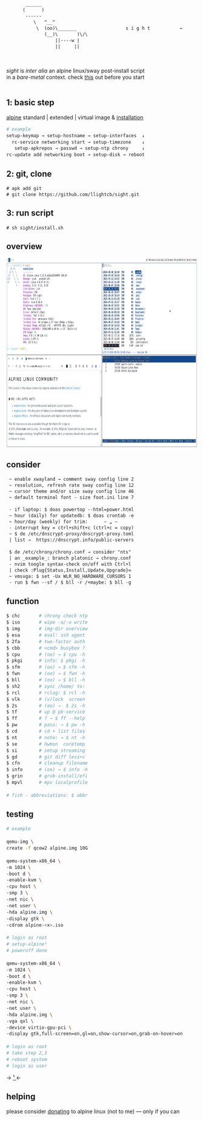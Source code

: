 ```
       ______
      (      )
       ------
          \   ^__^
           \  (oo)\_______                  s i g h t           ←
              (__)\       )\/\
                  ||----w |
                  ||     ||

```

<br><br>
<em>sight</em> is <em>inter alia</em> an alpine linux/sway post-install script<br>
in a <em>bare-metal</em> context. check [this](https://github.com/llightcb/sight/blob/main/install.sh) out before you start
<br><br>

## 1: basic step

[alpine](https://alpinelinux.org/downloads/) standard | extended | virtual image & [installation](https://docs.alpinelinux.org/user-handbook/0.1a/Installing/manual.html)

```bash
# example
setup-keymap → setup-hostname → setup-interfaces  ↓
  rc-service networking start → setup-timezone    ↓
   setup-apkrepos → passwd → setup-ntp chrony     ↓
rc-update add networking boot → setup-disk → reboot
```

## 2: git, clone

```
# apk add git
# git clone https://github.com/llightcb/sight.git
```

## 3: run script

```
# sh sight/install.sh
```

## overview

<p align="center">
  <img alt="sway screenshot" width="900" height="500" src="./screen.png">
</p>

## consider

```
 ~ enable xwayland → comment sway config line 2
 ~ resolution, refresh rate sway config line 12
 ~ cursor theme and/or size sway config line 46
 ~ default terminal font - size foot.ini line 7

 - if laptop: $ doas powertop --html=power.html
 ~ hour (daily) for updatedb: $ doas crontab -e
 ~ hour/day (weekly) for trim:      — „ —
 - interrupt key = ctrl+shift+c (ctrl+c = copy)
 ~ $ de /etc/dnscrypt-proxy/dnscrypt-proxy.toml
 | list →  https://dnscrypt.info/public-servers

 $ de /etc/chrony/chrony.conf → consider "nts"
 | an _example_: branch platonic → chrony.conf
 - nvim toogle syntax-check on/off with Ctrl+l
 | check :Plug{Status,Install,Update,Upgrade}∞
 ~ vmsvga: $ set -Ux WLR_NO_HARDWARE_CURSORS 1
 - run $ fwn --sf / $ bll -r /+maybe: $ bll -g
```

## function

```bash
$ chc       # chrony check ntp
$ iso       # wipe -a/-o write
$ img       # img-dir overview
$ esa       # eval: ssh agent
$ 2fa       # two-factor auth
$ cbb       # <cmd> busybox ?
$ cpu       # (oo) → $ cpu -h
$ pkgi      # info: $ pkgi -h
$ sfm       # (oo) → $ sfm -h
$ fwn       # (oo) → $ fwn -h
$ bll       # (oo) → $ bll -h
$ sh2       # sync /home/ to:
$ rcl       # rclog: $ rcl -h
$ vlk       # (v)lock  screen
$ 2s        # (oo) →  $ 2s -h
$ tf        # up @ pb-service
$ ff        # ? → $ ff --help
$ pw        # pass: → $ pw -h
$ cd        # cd + list files
$ nt        # note: → $ nt -h
$ se        # hwmon  coretemp
$ si        # setup streaming
$ gd        # git diff less+c
$ cfn       # cleanup filename
$ info      # (oo) → $ info -h
$ grin      # grub-install/efi
$ mpvl      # mpv localprofile

# fish - abbreviations: $ abbr
```

## testing

```bash
# example

qemu-img \
create -f qcow2 alpine.img 10G

qemu-system-x86_64 \
-m 1024 \
-boot d \
-enable-kvm \
-cpu host \
-smp 3 \
-net nic \
-net user \
-hda alpine.img \
-display gtk \
-cdrom alpine-<x>.iso

# login as root
# setup-alpine¹
# poweroff done

qemu-system-x86_64 \
-m 1024 \
-boot d \
-enable-kvm \
-cpu host \
-smp 3 \
-net nic \
-net user \
-hda alpine.img \
-vga qxl \
-device virtio-gpu-pci \
-display gtk,full-screen=on,gl=on,show-cursor=on,grab-on-hover=on

# login as root
# take step 2,3
# reboot system
# login as user
```
→ [ ¹ ](https://docs.alpinelinux.org/user-handbook/0.1a/Installing/setup_alpine.html) ←

## helping

please consider [donating](https://opencollective.com/alpinelinux) to alpine linux (not to me) — only if you can
